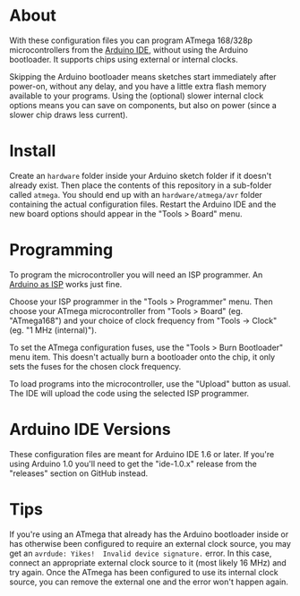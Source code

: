 About
=====

With these configuration files you can program ATmega 168/328p microcontrollers from the [Arduino IDE](http://arduino.cc), without using the Arduino bootloader. It supports chips using external or internal clocks.

Skipping the Arduino bootloader means sketches start immediately after power-on, without any delay, and you have a little extra flash memory available to your programs. Using the (optional) slower internal clock options means you can save on components, but also on power (since a slower chip draws less current).

Install
=======

Create an `hardware` folder inside your Arduino sketch folder if it doesn't already exist. Then place the contents of this repository in a sub-folder called `atmega`. You should end up with an `hardware/atmega/avr` folder containing the actual configuration files. Restart the Arduino IDE and the new board options should appear in the "Tools > Board" menu.

Programming
===========

To program the microcontroller you will need an ISP programmer. An [Arduino as ISP](http://arduino.cc/en/Tutorial/ArduinoISP) works just fine.

Choose your ISP programmer in the "Tools > Programmer" menu. Then choose your ATmega microcontroller from "Tools > Board" (eg. "ATmega168") and your choice of clock frequency from "Tools -> Clock" (eg. "1 MHz (internal)").

To set the ATmega configuration fuses, use the "Tools > Burn Bootloader" menu item. This doesn't actually burn a bootloader onto the chip, it only sets the fuses for the chosen clock frequency.

To load programs into the microcontroller, use the "Upload" button as usual. The IDE will upload the code using the selected ISP programmer.

Arduino IDE Versions
====================

These configuration files are meant for Arduino IDE 1.6 or later. If you're using Arduino 1.0 you'll need to get the "ide-1.0.x" release from the "releases" section on GitHub instead.

Tips
====

If you're using an ATmega that already has the Arduino bootloader inside or has otherwise been configured to require an external clock source, you may get an `avrdude: Yikes!  Invalid device signature.` error. In this case, connect an appropriate external clock source to it (most likely 16 MHz) and try again. Once the ATmega has been configured to use its internal clock source, you can remove the external one and the error won't happen again.
